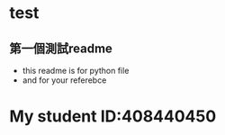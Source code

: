 # test

## 第一個測試readme

- this readme is for python file
- and for your referebce

# My student ID:408440450
